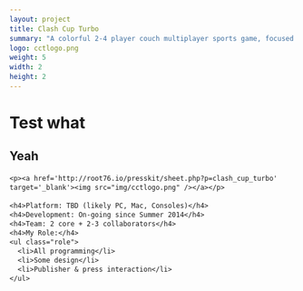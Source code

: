 ```yaml
---
layout: project
title: Clash Cup Turbo
summary: "A colorful 2-4 player couch multiplayer sports game, focused on crazy fun competition with friends and family. Smack the puck into the opponent's goal in a variety of stylized levels filled with obstacles and traps."
logo: cctlogo.png
weight: 5
width: 2
height: 2
---
```


# Test what
## Yeah

    <p><a href='http://root76.io/presskit/sheet.php?p=clash_cup_turbo' target='_blank'><img src="img/cctlogo.png" /></a></p>
    
    <h4>Platform: TBD (likely PC, Mac, Consoles)</h4>
    <h4>Development: On-going since Summer 2014</h4>
    <h4>Team: 2 core + 2-3 collaborators</h4>
    <h4>My Role:</h4>
    <ul class="role">
      <li>All programming</li>
      <li>Some design</li>
      <li>Publisher & press interaction</li>
    </ul>